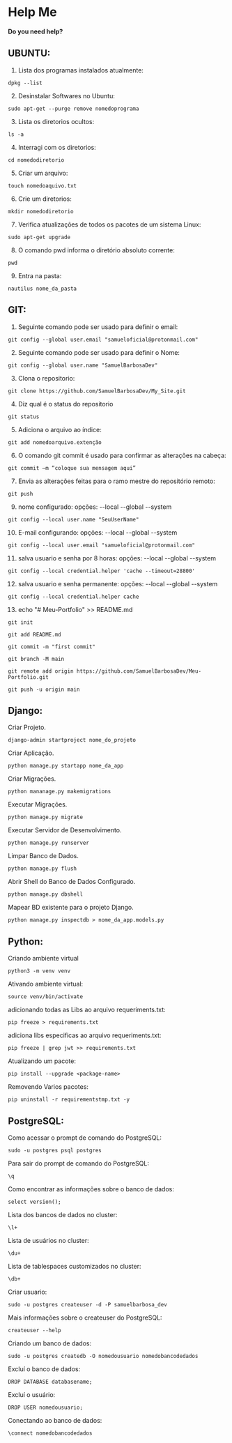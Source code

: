 # Help Me
__Do you need help?__

## UBUNTU:

1. Lista dos programas instalados atualmente:
```
dpkg --list
```


2. Desinstalar Softwares no Ubuntu:
```
sudo apt-get --purge remove nomedoprograma
```


3. Lista os diretorios ocultos:
```
ls -a
```


4. Interragi com os diretorios:
```
cd nomedodiretorio
```


5. Criar um arquivo:
```
touch nomedoaquivo.txt
```

6. Crie um diretorios:
```
mkdir nomedodiretorio
```

7. Verifica atualizações de todos os pacotes de um sistema Linux:
```
sudo apt-get upgrade
```

8. O comando pwd informa o diretório absoluto corrente:
```
pwd
```

9. Entra na pasta:
```
nautilus nome_da_pasta
```

## GIT:

1. Seguinte comando pode ser usado para definir o email:
```
git config --global user.email "samueloficial@protonmail.com"
```


2. Seguinte comando pode ser usado para definir o Nome:
```
git config --global user.name "SamuelBarbosaDev"
```


3. Clona o repositorio:
```
git clone https://github.com/SamuelBarbosaDev/My_Site.git
```


4. Diz qual é o status do repositorio
```
git status
```


5. Adiciona o arquivo ao índice:
```
git add nomedoarquivo.extenção
```


6. O comando git commit é usado para confirmar as alterações na cabeça:
```
git commit –m “coloque sua mensagem aqui”
```


7. Envia as alterações feitas para o ramo mestre do repositório remoto:
```
git push
```


9. nome configurado:
opções:
--local
--global
--system

```
git config --local user.name "SeuUserName"
```


10. E-mail configurando:
opções:
--local
--global
--system

```
git config --local user.email "samueloficial@protonmail.com"
```


11. salva usuario e senha por 8 horas:
opções:
--local
--global
--system

```
git config --local credential.helper 'cache --timeout=28800'
```


12. salva usuario e senha permanente:
opções:
--local
--global
--system

```
git config --local credential.helper cache
```

13. echo "# Meu-Portfolio" >> README.md
```
git init
```

```
git add README.md
```

```
git commit -m "first commit"
```

```
git branch -M main
```

```
git remote add origin https://github.com/SamuelBarbosaDev/Meu-Portfolio.git
```

```
git push -u origin main
```
## Django:

Criar Projeto.
```
django-admin startproject nome_do_projeto
```

Criar Aplicação.
```
python manage.py startapp nome_da_app
```

Criar Migrações.
```
python mananage.py makemigrations
```

Executar Migrações.
```
python manage.py migrate
```

Executar Servidor de Desenvolvimento.
```
python manage.py runserver
```

Limpar Banco de Dados.
```
python manage.py flush
```

Abrir Shell do Banco de Dados Configurado.
```
python manage.py dbshell
```

Mapear BD existente para o projeto Django.
```
python manage.py inspectdb > nome_da_app.models.py
```
## Python:

Criando ambiente virtual
```
python3 -m venv venv
```

Ativando ambiente virtual:
```
source venv/bin/activate
```

adicionando todas as Libs ao arquivo requeriments.txt:
```
pip freeze > requirements.txt
```

adiciona libs especificas ao arquivo requeriments.txt:
```
pip freeze | grep jwt >> requirements.txt 
```

Atualizando um pacote:
```
pip install --upgrade <package-name>
```

Removendo Varios pacotes:
```
pip uninstall -r requirementstmp.txt -y
```

## PostgreSQL:

Como acessar o prompt de comando do PostgreSQL:
```
sudo -u postgres psql postgres
```

Para sair do prompt de comando do PostgreSQL:
```
\q 
```

Como encontrar as informações sobre o banco de dados:
```
select version();
```

Lista dos bancos de dados no cluster:
```
\l+
```

Lista de usuários no cluster:
```
\du+
```

Lista de tablespaces customizados no cluster:
```
\db+
```

Criar usuario:
```
sudo -u postgres createuser -d -P samuelbarbosa_dev
```

Mais informações sobre o createuser do PostgreSQL:
```
createuser --help
```

Criando um banco de dados:
```
sudo -u postgres createdb -O nomedousuario nomedobancodedados
```

Excluí o banco de dados:
```
DROP DATABASE databasename; 
```

Excluí o usuário:
```
DROP USER nomedousuario;
```

Conectando ao banco de dados:
```
\connect nomedobancodedados
```
